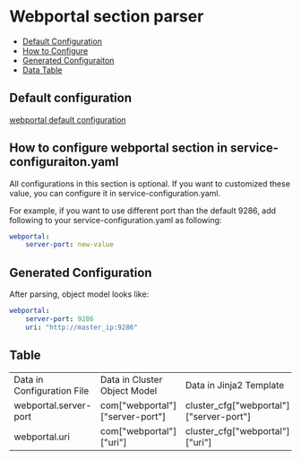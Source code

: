 # Webportal section parser

- [Default Configuration](#D_Config)
- [How to Configure](#HT_Config)
- [Generated Configuraiton](#G_Config)
- [Data Table](#T_config)

## Default configuration <a name="D_Config"></a>

[webportal default configuration](webportal.yaml)

## How to configure webportal section in service-configuraiton.yaml <a name="HT_Config"></a>

All configurations in this section is optional. If you want to customized these value, you can configure it in service-configuration.yaml.

For example, if you want to use different port than the default 9286, add following to your service-configuration.yaml as following:

```yaml
webportal:
    server-port: new-value
```

## Generated Configuration <a name="G_Config"></a>

After parsing, object model looks like:

```yaml
webportal:
    server-port: 9286
    uri: "http://master_ip:9286"
```

## Table <a name="T_Config"></a>

<table>
<tr>
    <td>Data in Configuration File</td>
    <td>Data in Cluster Object Model</td>
    <td>Data in Jinja2 Template</td>
    <td>Data type</td>
</tr>
<tr>
    <td>webportal.server-port</td>
    <td>com["webportal"]["server-port"]</td>
    <td>cluster_cfg["webportal"]["server-port"]</td>
    <td>Int</td>
</tr>
<tr>
    <td>webportal.uri</td>
    <td>com["webportal"]["uri"]</td>
    <td>cluster_cfg["webportal"]["uri"]</td>
    <td>URL</td>
</tr>
</table>
